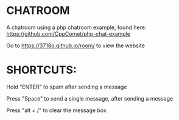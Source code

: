 # CHATROOM
A chatroom using a php chatroom example, found here: https://github.com/CppComet/php-chat-example

Go to https://3718o.github.io/room/ to view the website

 
# SHORTCUTS:


Hold "ENTER" to spam after sending a message

Press "Space" to send a single message, after sending a message

Press "alt + /" to clear the message box
